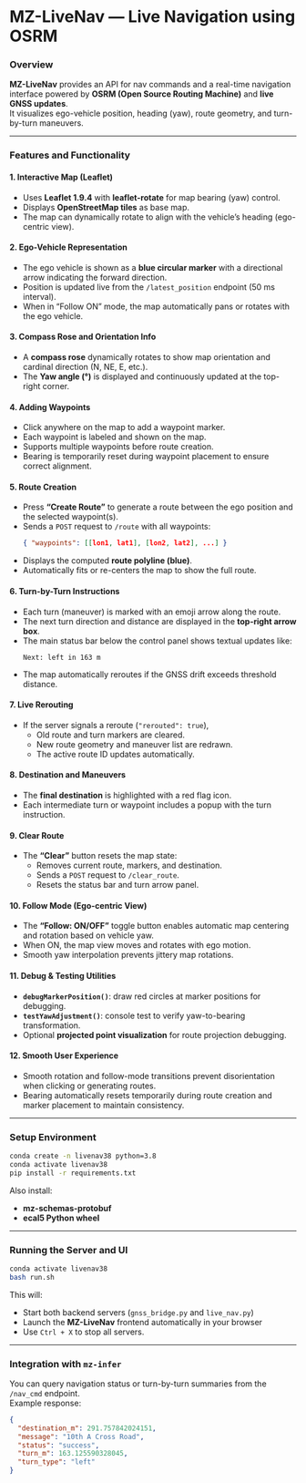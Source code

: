 # MZ-LiveNav — Live Navigation using OSRM

### Overview

**MZ-LiveNav** provides an API for nav commands and a real-time navigation interface powered by **OSRM (Open Source Routing Machine)** and **live GNSS updates**.  
It visualizes ego-vehicle position, heading (yaw), route geometry, and turn-by-turn maneuvers.

---

### Features and Functionality

#### 1. Interactive Map (Leaflet)
- Uses **Leaflet 1.9.4** with **leaflet-rotate** for map bearing (yaw) control.  
- Displays **OpenStreetMap tiles** as base map.  
- The map can dynamically rotate to align with the vehicle’s heading (ego-centric view).

#### 2. Ego-Vehicle Representation
- The ego vehicle is shown as a **blue circular marker** with a directional arrow indicating the forward direction.
- Position is updated live from the `/latest_position` endpoint (50 ms interval).
- When in “Follow ON” mode, the map automatically pans or rotates with the ego vehicle.

#### 3. Compass Rose and Orientation Info
- A **compass rose** dynamically rotates to show map orientation and cardinal direction (N, NE, E, etc.).
- The **Yaw angle (°)** is displayed and continuously updated at the top-right corner.

#### 4. Adding Waypoints
- Click anywhere on the map to add a waypoint marker.
- Each waypoint is labeled and shown on the map.
- Supports multiple waypoints before route creation.
- Bearing is temporarily reset during waypoint placement to ensure correct alignment.

#### 5. Route Creation
- Press **“Create Route”** to generate a route between the ego position and the selected waypoint(s).
- Sends a `POST` request to `/route` with all waypoints:
  ```json
  { "waypoints": [[lon1, lat1], [lon2, lat2], ...] }
  ```
- Displays the computed **route polyline (blue)**.
- Automatically fits or re-centers the map to show the full route.

#### 6. Turn-by-Turn Instructions
- Each turn (maneuver) is marked with an emoji arrow along the route.  
- The next turn direction and distance are displayed in the **top-right arrow box**.
- The main status bar below the control panel shows textual updates like:
  ```
  Next: left in 163 m
  ```
- The map automatically reroutes if the GNSS drift exceeds threshold distance.

#### 7. Live Rerouting
- If the server signals a reroute (`"rerouted": true`),  
  - Old route and turn markers are cleared.  
  - New route geometry and maneuver list are redrawn.  
  - The active route ID updates automatically.

#### 8. Destination and Maneuvers
- The **final destination** is highlighted with a red flag icon.
- Each intermediate turn or waypoint includes a popup with the turn instruction.

#### 9. Clear Route
- The **“Clear”** button resets the map state:
  - Removes current route, markers, and destination.
  - Sends a `POST` request to `/clear_route`.
  - Resets the status bar and turn arrow panel.

#### 10. Follow Mode (Ego-centric View)
- The **“Follow: ON/OFF”** toggle button enables automatic map centering and rotation based on vehicle yaw.
- When ON, the map view moves and rotates with ego motion.
- Smooth yaw interpolation prevents jittery map rotations.

#### 11. Debug & Testing Utilities
- **`debugMarkerPosition()`**: draw red circles at marker positions for debugging.
- **`testYawAdjustment()`**: console test to verify yaw-to-bearing transformation.
- Optional **projected point visualization** for route projection debugging.

#### 12. Smooth User Experience
- Smooth rotation and follow-mode transitions prevent disorientation when clicking or generating routes.
- Bearing automatically resets temporarily during route creation and marker placement to maintain consistency.

---

### Setup Environment

```bash
conda create -n livenav38 python=3.8
conda activate livenav38
pip install -r requirements.txt
```

Also install:
- **mz-schemas-protobuf**
- **ecal5 Python wheel**

---

### Running the Server and UI

```bash
conda activate livenav38
bash run.sh
```

This will:
- Start both backend servers (`gnss_bridge.py` and `live_nav.py`)
- Launch the **MZ-LiveNav** frontend automatically in your browser  
- Use `Ctrl + X` to stop all servers.

---

### Integration with `mz-infer`

You can query navigation status or turn-by-turn summaries from the `/nav_cmd` endpoint.  
Example response:

```json
{
  "destination_m": 291.757842024151,
  "message": "10th A Cross Road",
  "status": "success",
  "turn_m": 163.125590328045,
  "turn_type": "left"
}
```
